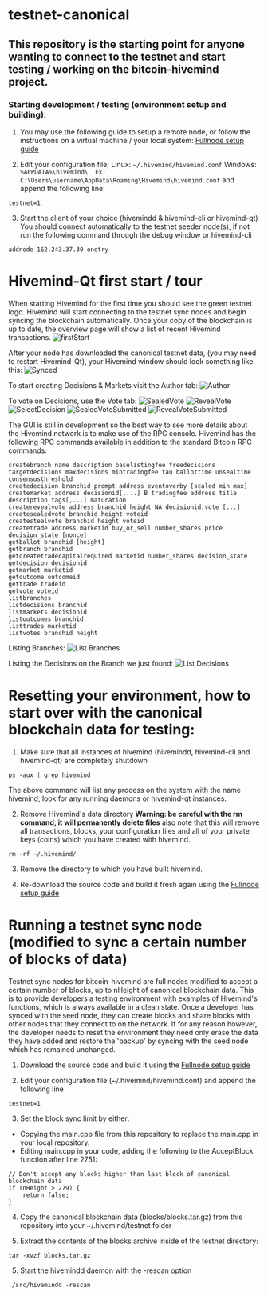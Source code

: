 # testnet-canonical

## This repository is the starting point for anyone wanting to connect to the testnet and start testing / working on the bitcoin-hivemind project.

### Starting development / testing (environment setup and building):
1. You may use the following guide to setup a remote node, or follow the instructions on a virtual machine / your local system: [Fullnode setup guide](https://github.com/bitcoin-hivemind/hivemind/blob/master/doc/fullnode-setup.txt)

2. Edit your configuration file;
Linux: ```~/.hivemind/hivemind.conf```
Windows: ```%APPDATA%\hivemind\  Ex: C:\Users\username\AppData\Roaming\Hivemind\hivemind.conf```
and append the following line:
  ```
  testnet=1
  ```

3. Start the client of your choice (hivemindd & hivemind-cli or hivemind-qt) You should connect automatically to the testnet seeder node(s), if not run the following command through the debug window or hivemind-cli
  ```
  addnode 162.243.37.30 onetry
  ```
  
# Hivemind-Qt first start / tour
When starting Hivemind for the first time you should see the green testnet logo. Hivemind will start connecting to the testnet sync nodes and begin syncing the blockchain automatically. Once your copy of the blockchain is up to date, the overview page will show a list of recent Hivemind transactions.
![firstStart](/firstStart.png?raw=true "First Start")
  
After your node has downloaded the canonical testnet data, (you may need to restart Hivemind-Qt), your Hivemind window should look something like this:
![Synced](/synced.png?raw=true "Synced")

To start creating Decisions & Markets visit the Author tab:
![Author](/author.png?raw=true "Author")

To vote on Decisions, use the Vote tab:
![SealedVote](/SealedVote.png?raw=true "SealedVote")
![RevealVote](/RevealVote.png?raw=true "RevealVote")
![SelectDecision](/SelectDecision.png?raw=true "SelectDecision")
![SealedVoteSubmitted](/SealedVoteSubmitted.png?raw=true "SealedVoteSubmitted")
![RevealVoteSubmitted](/RevealVoteSubmitted.png?raw=true "RevealVoteSubmitted")

The GUI is still in development so the best way to see more details about the Hivemind network is to make use of the RPC console. Hivemind has the following RPC commands available in addition to the standard Bitcoin RPC commands:
```
createbranch name description baselistingfee freedecisions targetdecisions maxdecisions mintradingfee tau ballottime unsealtime consensusthreshold
createdecision branchid prompt address eventoverby [scaled min max]
createmarket address decisionid[,...] B tradingfee address title description tags[,...] maturation
createrevealvote address branchid height NA decisionid,vote [...]
createsealedvote branchid height voteid
createstealvote branchid height voteid 
createtrade address marketid buy_or_sell number_shares price decision_state [nonce]
getballot branchid [height]
getbranch branchid
getcreatetradecapitalrequired marketid number_shares decision_state
getdecision decisionid
getmarket marketid
getoutcome outcomeid
gettrade tradeid
getvote voteid
listbranches
listdecisions branchid
listmarkets decisionid
listoutcomes branchid
listtrades marketid
listvotes branchid height 
```
Listing Branches:
![List Branches](/listBranches.png?raw=true "List Branches")

Listing the Decisions on the Branch we just found:
![List Decisions](/listDecisions.png?raw=true "List Decisions")

# Resetting your environment, how to start over with the canonical blockchain data for testing:
1. Make sure that all instances of hivemind (hivemindd, hivemind-cli and hivemind-qt) are completely shutdown
  ```
  ps -aux | grep hivemind
  ```
  The above command will list any process on the system with the name hivemind, look for any running daemons or hivemind-qt instances.

2. Remove Hivemind's data directory <b>Warning: be careful with the rm command, it will permanently delete files</b> also note that this will remove all transactions, blocks, your configuration files and all of your private keys (coins) which you have created with hivemind.
  ```
  rm -rf ~/.hivemind/
  ```

3. Remove the directory to which you have built hivemind.

4. Re-download the source code and build it fresh again using the [Fullnode setup guide](https://github.com/bitcoin-hivemind/hivemind/blob/master/doc/fullnode-setup.txt)

# Running a testnet sync node (modified to sync a certain number of blocks of data)
Testnet sync nodes for bitcoin-hivemind are full nodes modified to accept a certain number of blocks, up to nHeight of canonical blockchain data. This is to provide developers a testing environment with examples of Hivemind's functions, which is always available in a clean state. Once a developer has synced with the seed node, they can create blocks and share blocks with other nodes that they connect to on the network. If for any reason however, the developer needs to reset the environment they need only erase the data they have added and restore the 'backup' by syncing with the seed node which has remained unchanged.

1. Download the source code and build it using the [Fullnode setup guide](https://github.com/bitcoin-hivemind/hivemind/blob/master/doc/fullnode-setup.txt)

2. Edit your configuration file (~/.hivemind/hivemind.conf) and append the following line
  ```
  testnet=1
  ```

3. Set the block sync limit by either:
 - Copying the main.cpp file from this repository to replace the main.cpp in your local repository.
 - Editing main.cpp in your code, adding the following to the AcceptBlock function after line 2751:
  ```
  // Don't accept any blocks higher than last block of canonical blockchain data
  if (nHeight > 279) {
      return false;
  }
  ```
4. Copy the canonical blockchain data (blocks/blocks.tar.gz) from this repository into your ~/.hivemind/testnet folder

5. Extract the contents of the blocks archive inside of the testnet directory:
  ```
  tar -xvzf blocks.tar.gz
  ```

5. Start the hivemindd daemon with the -rescan option
  ```
  ./src/hivemindd -rescan
  ```
